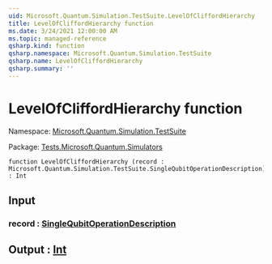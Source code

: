 ```yaml
---
uid: Microsoft.Quantum.Simulation.TestSuite.LevelOfCliffordHierarchy
title: LevelOfCliffordHierarchy function
ms.date: 3/24/2021 12:00:00 AM
ms.topic: managed-reference
qsharp.kind: function
qsharp.namespace: Microsoft.Quantum.Simulation.TestSuite
qsharp.name: LevelOfCliffordHierarchy
qsharp.summary: ''
---
```


# LevelOfCliffordHierarchy function

Namespace: [Microsoft.Quantum.Simulation.TestSuite](xref:Microsoft.Quantum.Simulation.TestSuite)

Package: [Tests.Microsoft.Quantum.Simulators](https://nuget.org/packages/Tests.Microsoft.Quantum.Simulators)




```qsharp
function LevelOfCliffordHierarchy (record : Microsoft.Quantum.Simulation.TestSuite.SingleQubitOperationDescription) : Int
```


## Input

### record : [SingleQubitOperationDescription](xref:Microsoft.Quantum.Simulation.TestSuite.SingleQubitOperationDescription)





## Output : [Int](xref:microsoft.quantum.lang-ref.int)

